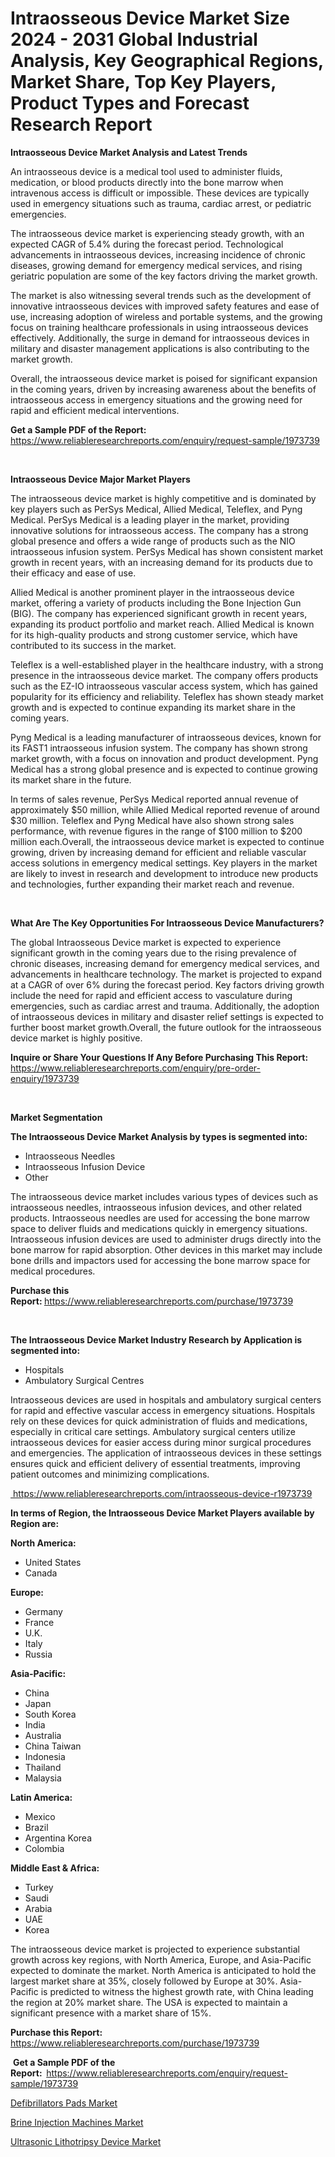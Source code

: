 <p><h1>Intraosseous Device Market Size 2024 - 2031 Global Industrial Analysis, Key Geographical Regions, Market Share, Top Key Players, Product Types and Forecast Research Report</h1></p><p><strong>Intraosseous Device Market Analysis and Latest Trends</strong></p>
<p><p>An intraosseous device is a medical tool used to administer fluids, medication, or blood products directly into the bone marrow when intravenous access is difficult or impossible. These devices are typically used in emergency situations such as trauma, cardiac arrest, or pediatric emergencies.</p><p>The intraosseous device market is experiencing steady growth, with an expected CAGR of 5.4% during the forecast period. Technological advancements in intraosseous devices, increasing incidence of chronic diseases, growing demand for emergency medical services, and rising geriatric population are some of the key factors driving the market growth.</p><p>The market is also witnessing several trends such as the development of innovative intraosseous devices with improved safety features and ease of use, increasing adoption of wireless and portable systems, and the growing focus on training healthcare professionals in using intraosseous devices effectively. Additionally, the surge in demand for intraosseous devices in military and disaster management applications is also contributing to the market growth.</p><p>Overall, the intraosseous device market is poised for significant expansion in the coming years, driven by increasing awareness about the benefits of intraosseous access in emergency situations and the growing need for rapid and efficient medical interventions.</p></p>
<p><strong>Get a Sample PDF of the Report:&nbsp;</strong> <a href="https://www.reliableresearchreports.com/enquiry/request-sample/1973739">https://www.reliableresearchreports.com/enquiry/request-sample/1973739</a></p>
<p>&nbsp;</p>
<p><strong>Intraosseous Device Major Market Players</strong></p>
<p><p>The intraosseous device market is highly competitive and is dominated by key players such as PerSys Medical, Allied Medical, Teleflex, and Pyng Medical. PerSys Medical is a leading player in the market, providing innovative solutions for intraosseous access. The company has a strong global presence and offers a wide range of products such as the NIO intraosseous infusion system. PerSys Medical has shown consistent market growth in recent years, with an increasing demand for its products due to their efficacy and ease of use.</p><p>Allied Medical is another prominent player in the intraosseous device market, offering a variety of products including the Bone Injection Gun (BIG). The company has experienced significant growth in recent years, expanding its product portfolio and market reach. Allied Medical is known for its high-quality products and strong customer service, which have contributed to its success in the market.</p><p>Teleflex is a well-established player in the healthcare industry, with a strong presence in the intraosseous device market. The company offers products such as the EZ-IO intraosseous vascular access system, which has gained popularity for its efficiency and reliability. Teleflex has shown steady market growth and is expected to continue expanding its market share in the coming years.</p><p>Pyng Medical is a leading manufacturer of intraosseous devices, known for its FAST1 intraosseous infusion system. The company has shown strong market growth, with a focus on innovation and product development. Pyng Medical has a strong global presence and is expected to continue growing its market share in the future.</p><p>In terms of sales revenue, PerSys Medical reported annual revenue of approximately $50 million, while Allied Medical reported revenue of around $30 million. Teleflex and Pyng Medical have also shown strong sales performance, with revenue figures in the range of $100 million to $200 million each.Overall, the intraosseous device market is expected to continue growing, driven by increasing demand for efficient and reliable vascular access solutions in emergency medical settings. Key players in the market are likely to invest in research and development to introduce new products and technologies, further expanding their market reach and revenue.</p></p>
<p>&nbsp;</p>
<p><strong>What Are The Key Opportunities For Intraosseous Device Manufacturers?</strong></p>
<p><p>The global Intraosseous Device market is expected to experience significant growth in the coming years due to the rising prevalence of chronic diseases, increasing demand for emergency medical services, and advancements in healthcare technology. The market is projected to expand at a CAGR of over 6% during the forecast period. Key factors driving growth include the need for rapid and efficient access to vasculature during emergencies, such as cardiac arrest and trauma. Additionally, the adoption of intraosseous devices in military and disaster relief settings is expected to further boost market growth.Overall, the future outlook for the intraosseous device market is highly positive.</p></p>
<p><strong>Inquire or Share Your Questions If Any Before Purchasing This Report:</strong> <a href="https://www.reliableresearchreports.com/enquiry/pre-order-enquiry/1973739">https://www.reliableresearchreports.com/enquiry/pre-order-enquiry/1973739</a></p>
<p>&nbsp;</p>
<p><strong>Market Segmentation</strong></p>
<p><strong>The Intraosseous Device Market Analysis by types is segmented into:</strong></p>
<p><ul><li>Intraosseous Needles</li><li>Intraosseous Infusion Device</li><li>Other</li></ul></p>
<p><p>The intraosseous device market includes various types of devices such as intraosseous needles, intraosseous infusion devices, and other related products. Intraosseous needles are used for accessing the bone marrow space to deliver fluids and medications quickly in emergency situations. Intraosseous infusion devices are used to administer drugs directly into the bone marrow for rapid absorption. Other devices in this market may include bone drills and impactors used for accessing the bone marrow space for medical procedures.</p></p>
<p><strong>Purchase this Report:&nbsp;</strong><a href="https://www.reliableresearchreports.com/purchase/1973739">https://www.reliableresearchreports.com/purchase/1973739</a></p>
<p>&nbsp;</p>
<p><strong>The Intraosseous Device Market Industry Research by Application is segmented into:</strong></p>
<p><ul><li>Hospitals</li><li>Ambulatory Surgical Centres</li></ul></p>
<p><p>Intraosseous devices are used in hospitals and ambulatory surgical centers for rapid and effective vascular access in emergency situations. Hospitals rely on these devices for quick administration of fluids and medications, especially in critical care settings. Ambulatory surgical centers utilize intraosseous devices for easier access during minor surgical procedures and emergencies. The application of intraosseous devices in these settings ensures quick and efficient delivery of essential treatments, improving patient outcomes and minimizing complications.</p></p>
<p><a href="https://www.reliableresearchreports.com/intraosseous-device-r1973739">&nbsp;https://www.reliableresearchreports.com/intraosseous-device-r1973739</a></p>
<p><strong>In terms of Region, the Intraosseous Device Market Players available by Region are:</strong></p>
<p>
    <p> <strong> North America: </strong>
        <ul>
            <li>United States</li>
            <li>Canada</li>
        </ul>
        </p> 
    <p> <strong> Europe: </strong>
        <ul>
            <li>Germany</li>
            <li>France</li>
            <li>U.K.</li>
            <li>Italy</li>
            <li>Russia</li>
        </ul>
        </p> 
    <p> <strong> Asia-Pacific: </strong>
        <ul>
            <li>China</li>
            <li>Japan</li>
            <li>South Korea</li>
            <li>India</li>
            <li>Australia</li>
            <li>China Taiwan</li>
            <li>Indonesia</li>
            <li>Thailand</li>
            <li>Malaysia</li>
        </ul>
        </p> 
    <p> <strong> Latin America: </strong>
        <ul>
            <li>Mexico</li>
            <li>Brazil</li>
            <li>Argentina Korea</li>
            <li>Colombia</li>
        </ul>
        </p> 
    <p> <strong> Middle East & Africa: </strong>
        <ul>
            <li>Turkey</li>
            <li>Saudi</li>
            <li>Arabia</li>
            <li>UAE</li>
            <li>Korea</li>
        </ul>
    </p>
    </p>
<p><p>The intraosseous device market is projected to experience substantial growth across key regions, with North America, Europe, and Asia-Pacific expected to dominate the market. North America is anticipated to hold the largest market share at 35%, closely followed by Europe at 30%. Asia-Pacific is predicted to witness the highest growth rate, with China leading the region at 20% market share. The USA is expected to maintain a significant presence with a market share of 15%.</p></p>
<p><strong>Purchase this Report: </strong><a href="https://www.reliableresearchreports.com/purchase/1973739">https://www.reliableresearchreports.com/purchase/1973739</a></p>
<p>&nbsp;<strong>Get a Sample PDF of the Report:&nbsp;&nbsp;</strong><a href="https://www.reliableresearchreports.com/enquiry/request-sample/1973739">https://www.reliableresearchreports.com/enquiry/request-sample/1973739</a></p>
<p><strong></strong></p>
<p><p><a href="https://www.linkedin.com/pulse/defibrillators-pads-market-ndash-industry-trends-forecast-edfhe">Defibrillators Pads Market</a></p><p><a href="https://www.linkedin.com/pulse/global-brine-injection-machines-market-projected-grow-cagr-oljde">Brine Injection Machines Market</a></p><p><a href="https://www.linkedin.com/pulse/global-ultrasonic-lithotripsy-device-market-share-growth-sdgqf">Ultrasonic Lithotripsy Device Market</a></p></p>